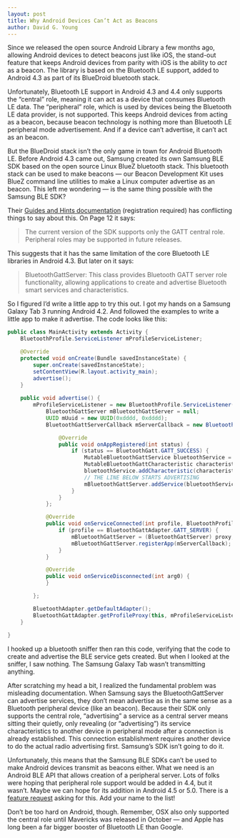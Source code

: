 ```yaml
---
layout: post
title: Why Android Devices Can’t Act as Beacons
author: David G. Young
---
```


Since we released the open source Android Library a few months ago, allowing Android devices to detect beacons just like iOS, the stand-out feature that keeps Android devices from parity with iOS is the ability to *act* as a beacon.  The library is based on the Bluetooth LE support, added to Android 4.3 as part of its BlueDroid bluetooth stack.

Unfortunately, Bluetooth LE support in Android 4.3 and 4.4 only supports the “central” role, meaning it can act as a device that consumes Bluetooth LE data.  The “peripheral” role, which is used by devices being the Bluetooth LE data provider, is not supported.   This keeps Android devices from acting as a beacon, because beacon technology is nothing more than Bluetooth LE peripheral mode advertisement.  And if a device can’t advertise, it can’t act as an beacon.

But the BlueDroid stack isn’t the only game in town for Android Bluetooth LE.  Before Android 4.3 came out, Samsung created its own Samsung BLE SDK based on the open source Linux BlueZ bluetooth stack.  This bluetooth stack can be used to make beacons — our Beacon Development Kit uses BlueZ command line utilities to make a Linux computer advertise as an beacon.  This left me wondering — is the same thing possible with the Samsung BLE SDK?

Their [Guides and Hints documentation](http://developer.samsung.com/ble)  (registration required) has conflicting things to say about this.  On Page 12 it says:

> The current version of the SDK supports only the GATT central role. Peripheral roles may be supported in future releases. 

This suggests that it has the same limitation of the core Bluetooth LE libraries in Android 4.3.  But later on it says:

> BluetoothGattServer: This class provides Bluetooth GATT server role functionality, allowing applications to create and advertise Bluetooth smart services and characteristics.

So I figured I’d write a little app to try this out. I got my hands on a Samsung Galaxy Tab 3 running Android 4.2. And followed the examples to write a little app to make it advertise.  The code looks like this:

```java
public class MainActivity extends Activity {
	BluetoothProfile.ServiceListener mProfileServiceListener;

	@Override
	protected void onCreate(Bundle savedInstanceState) {
		super.onCreate(savedInstanceState);
		setContentView(R.layout.activity_main);
		advertise();
	}
	
	public void advertise() {
		mProfileServiceListener = new BluetoothProfile.ServiceListener() {
			BluetoothGattServer mBluetoothGattServer = null;
			UUID mUuid = new UUID(0xdddd, 0xdddd);
			BluetoothGattServerCallback mServerCallback = new BluetoothGattServerCallback() {

				@Override
				public void onAppRegistered(int status) {
					if (status == BluetoothGatt.GATT_SUCCESS) {
						MutableBluetoothGattService bluetoothService = new MutableBluetoothGattService(mUuid,BluetoothGattService.SERVICE_TYPE_PRIMARY);
						MutableBluetoothGattCharacteristic characteristic = new MutableBluetoothGattCharacteristic(mUuid, status, status);
						bluetoothService.addCharacteristic(characteristic);
						// THE LINE BELOW STARTS ADVERTISING
						mBluetoothGattServer.addService(bluetoothService);
					}
				}
			};

			@Override
			public void onServiceConnected(int profile, BluetoothProfile proxy) {
				if (profile == BluetoothGattAdapter.GATT_SERVER) {
					mBluetoothGattServer = (BluetoothGattServer) proxy;
					mBluetoothGattServer.registerApp(mServerCallback);
				}
			}

			@Override
			public void onServiceDisconnected(int arg0) {
			}

		};

		BluetoothAdapter.getDefaultAdapter();
		BluetoothGattAdapter.getProfileProxy(this, mProfileServiceListener, BluetoothGattAdapter.GATT_SERVER);
	}
	
}
```

I hooked up a bluetooth sniffer then ran this code, verifying that the code to create and advertise the BLE service gets created.  But when I looked at the sniffer, I saw nothing.  The Samsung Galaxy Tab wasn’t transmitting anything.

After scratching my head a bit, I realized the fundamental problem was misleading documentation.  When Samsung says the BluetoothGattServer can advertise services, they don’t mean advertise as in the same sense as a Bluetooth peripheral device (like an beacon).  Because their SDK only supports the central role, “advertising” a service as a central server means sitting their quietly, only revealing (or “advertising”) its service characteristics to another device in peripheral mode after a connection is already established.  This connection establishment requires another device to do the actual radio advertising first.  Samsung’s SDK isn’t going to do it.

Unfortunately, this means that the Samsung BLE SDKs can’t be used to make Android devices transmit as beacons either.   What we need is an Android BLE API that allows creation of a peripheral server.  Lots of folks were hoping that peripheral role support would be added in 4.4, but it wasn’t.  Maybe we can hope for its addition in Android 4.5 or 5.0.  There is a [feature request](https://code.google.com/p/android/issues/detail?id=59693) asking for this.    Add your name to the list!

Don’t be too hard on Android, though.  Remember, OSX also only supported the central role until Mavericks was released in October — and Apple has long been a far bigger booster of Bluetooth LE than Google.
